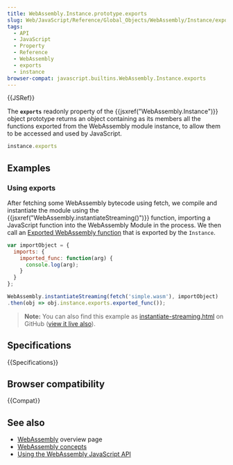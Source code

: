 ```yaml
---
title: WebAssembly.Instance.prototype.exports
slug: Web/JavaScript/Reference/Global_Objects/WebAssembly/Instance/exports
tags:
  - API
  - JavaScript
  - Property
  - Reference
  - WebAssembly
  - exports
  - instance
browser-compat: javascript.builtins.WebAssembly.Instance.exports
---
```

{{JSRef}}

The **`exports`** readonly property of the
{{jsxref("WebAssembly.Instance")}} object prototype returns an object
containing as its members all the functions exported from the WebAssembly module
instance, to allow them to be accessed and used by JavaScript.

```js
instance.exports
```

## Examples

### Using exports

After fetching some WebAssembly bytecode using fetch, we compile and instantiate
the module using the
{{jsxref("WebAssembly.instantiateStreaming()")}} function,
importing a JavaScript function into the WebAssembly Module in the process. We
then call an
[Exported WebAssembly function](/en-US/docs/WebAssembly/Exported_functions) that
is exported by the `Instance`.

```js
var importObject = {
  imports: {
    imported_func: function(arg) {
      console.log(arg);
    }
  }
};

WebAssembly.instantiateStreaming(fetch('simple.wasm'), importObject)
.then(obj => obj.instance.exports.exported_func());
```

> **Note:** You can also find this example as
> [instantiate-streaming.html](https://github.com/mdn/webassembly-examples/blob/master/js-api-examples/instantiate-streaming.html)
> on GitHub
> ([view it live also](https://mdn.github.io/webassembly-examples/js-api-examples/instantiate-streaming.html)).

## Specifications

{{Specifications}}

## Browser compatibility

{{Compat}}

## See also

- [WebAssembly](/en-US/docs/WebAssembly) overview page
- [WebAssembly concepts](/en-US/docs/WebAssembly/Concepts)
- [Using the WebAssembly JavaScript API](/en-US/docs/WebAssembly/Using_the_JavaScript_API)

